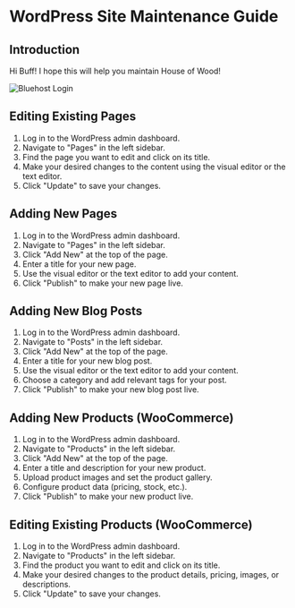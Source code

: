 # WordPress Site Maintenance Guide

## Introduction
Hi Buff! I hope this will help you maintain House of Wood! 

![Bluehost Login](https://example.com/bluehost.png)


## Editing Existing Pages

1. Log in to the WordPress admin dashboard.
2. Navigate to "Pages" in the left sidebar.
3. Find the page you want to edit and click on its title.
4. Make your desired changes to the content using the visual editor or the text editor.
5. Click "Update" to save your changes.

## Adding New Pages

1. Log in to the WordPress admin dashboard.
2. Navigate to "Pages" in the left sidebar.
3. Click "Add New" at the top of the page.
4. Enter a title for your new page.
5. Use the visual editor or the text editor to add your content.
6. Click "Publish" to make your new page live.

## Adding New Blog Posts

1. Log in to the WordPress admin dashboard.
2. Navigate to "Posts" in the left sidebar.
3. Click "Add New" at the top of the page.
4. Enter a title for your new blog post.
5. Use the visual editor or the text editor to add your content.
6. Choose a category and add relevant tags for your post.
7. Click "Publish" to make your new blog post live.

## Adding New Products (WooCommerce)

1. Log in to the WordPress admin dashboard.
2. Navigate to "Products" in the left sidebar.
3. Click "Add New" at the top of the page.
4. Enter a title and description for your new product.
5. Upload product images and set the product gallery.
6. Configure product data (pricing, stock, etc.).
7. Click "Publish" to make your new product live.

## Editing Existing Products (WooCommerce)

1. Log in to the WordPress admin dashboard.
2. Navigate to "Products" in the left sidebar.
3. Find the product you want to edit and click on its title.
4. Make your desired changes to the product details, pricing, images, or descriptions.
5. Click "Update" to save your changes.
